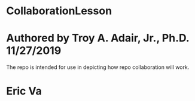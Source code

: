 # CollaborationLesson
# Authored by Troy A. Adair, Jr., Ph.D. 11/27/2019

The repo is intended for use in depicting how repo collaboration will work.
# Eric Va